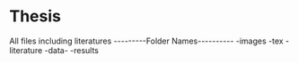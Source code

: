 # Thesis
All files including literatures 
---------Folder Names----------
    -images
    -tex
    -literature
    -data-
    -results

